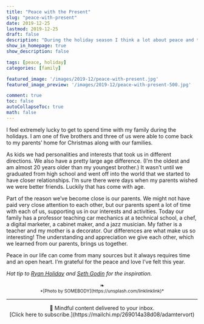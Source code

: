 ```yaml
---
title: "Peace with the Present"
slug: "peace-with-present"
date: 2019-12-25
lastmod: 2019-12-25
draft: false
description: "During the holiday season I think a lot about peace and the ways we can achieve it. Here are some thoughts on the peace I've gained from my family."
show_in_homepage: true
show_description: false

tags: [peace, holiday]
categories: [family]

featured_image: '/images/2019-12/peace-with-present.jpg'
featured_image_preview: '/images/2019-12/peace-with-present-500.jpg'

comment: true
toc: false
autoCollapseToc: true
math: false
---
```

I feel extremely lucky to get to spend time with my family during the holidays. I am one of five brothers and three of us were able to come back to my parents’ home for Christmas along with our families. 
<!--more-->

As kids we had personalities and interests that took us in different directions. We also have a pretty large age difference. (I’m the oldest and am almost 20 years older than my youngest brother.) It wasn’t until we graduated from high school and went off into the world that we started to have closer relationships. I’m sure there were days when my parents wished we were better friends. Luckily that has come with age.

Part of the reason we’ve become close is our parents. We might not have paid very close attention to each other, but our parents spent a lot of time with each of us, supporting us in our interests and activities. Today our family has a professor teaching car mechanics at a technical school, a chef, a digital marketer, a cabinet maker, and a jazz musician. My father is a teacher and my mother is a decorator. Our differences are what make us so interesting! The understanding and appreciation we give each other, which we learned from our parents, brings us together. 

Peace in our life can come from many sources but it always requires time and an open heart. I’m grateful for the peace and love I’ve felt this year. 

*Hat tip to [Ryan Holiday](https://dailydad.com/why-are-you-rushing/) and [Seth Godin](https://seths.blog/2019/12/toward-peace/) for the inspiration.*

<center>❧</center>
<center><small> *[Photo by SOMEBODY](https://unsplash.com/linklinklink)* </small>

---
<center>
📨 Mindful content delivered to your inbox. <br>[Click here to subscribe.](https://mailchi.mp/269014a38d08/adamtervort)</center>